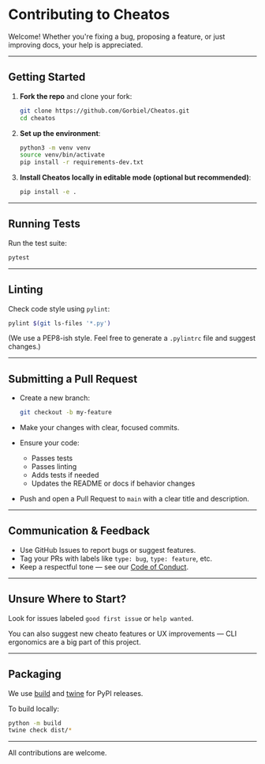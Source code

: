 # Contributing to Cheatos

Welcome! Whether you're fixing a bug, proposing a feature, or just improving docs, your help is appreciated.

---

## Getting Started

1. **Fork the repo** and clone your fork:
   ```bash
   git clone https://github.com/Gorbiel/Cheatos.git
   cd cheatos
   ```

2. **Set up the environment**:
   ```bash
   python3 -m venv venv
   source venv/bin/activate
   pip install -r requirements-dev.txt
   ```

3. **Install Cheatos locally in editable mode (optional but recommended)**:
   ```bash
   pip install -e .
   ```

---

## Running Tests

Run the test suite:

```bash
pytest
```

---

## Linting

Check code style using `pylint`:

```bash
pylint $(git ls-files '*.py')
```

(We use a PEP8-ish style. Feel free to generate a `.pylintrc` file and suggest changes.)

---

## Submitting a Pull Request

- Create a new branch:  
  ```bash
  git checkout -b my-feature
  ```

- Make your changes with clear, focused commits.
- Ensure your code:
  - Passes tests
  - Passes linting
  - Adds tests if needed
  - Updates the README or docs if behavior changes

- Push and open a Pull Request to `main` with a clear title and description.

---

##  Communication & Feedback

- Use GitHub Issues to report bugs or suggest features.
- Tag your PRs with labels like `type: bug`, `type: feature`, etc.
- Keep a respectful tone — see our [Code of Conduct](CODE_OF_CONDUCT.md).

---

## Unsure Where to Start?

Look for issues labeled `good first issue` or `help wanted`.

You can also suggest new cheato features or UX improvements — CLI ergonomics are a big part of this project.

---

## Packaging

We use [build](https://pypi.org/project/build/) and [twine](https://pypi.org/project/twine/) for PyPI releases.

To build locally:

```bash
python -m build
twine check dist/*
```

---

All contributions are welcome.

